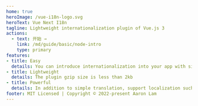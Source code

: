 ```yaml
---
home: true
heroImage: /vue-i18n-logo.svg
heroText: Vue Next I18n
tagline: Lightweight internationalization plugin of Vue.js 3
actions:
  - text: 开始 →
    link: /md/guide/basic/node-intro
    type: primary
features:
- title: Easy
  details: You can introduce internationalization into your app with simple API
- title: Lightweight
  details: The plugin gzip size is less than 2kb
- title: Powerful
  details: In addition to simple translation, support localization such as function,$n replacement... etc
footer: MIT Licensed | Copyright © 2022-present Aaron Lam
---
```

